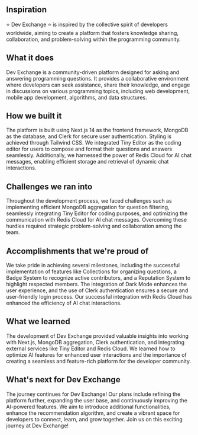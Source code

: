 ## Inspiration
⭐ Dev Exchange ⭐ is inspired by the collective spirit of developers worldwide, aiming to create a platform that fosters knowledge sharing, collaboration, and problem-solving within the programming community.

## What it does
Dev Exchange is a community-driven platform designed for asking and answering programming questions. It provides a collaborative environment where developers can seek assistance, share their knowledge, and engage in discussions on various programming topics, including web development, mobile app development, algorithms, and data structures.

## How we built it
The platform is built using Next.js 14 as the frontend framework, MongoDB as the database, and Clerk for secure user authentication. Styling is achieved through Tailwind CSS. We integrated Tiny Editor as the coding editor for users to compose and format their questions and answers seamlessly. Additionally, we harnessed the power of Redis Cloud for AI chat messages, enabling efficient storage and retrieval of dynamic chat interactions.

## Challenges we ran into
Throughout the development process, we faced challenges such as implementing efficient MongoDB aggregation for question filtering, seamlessly integrating Tiny Editor for coding purposes, and optimizing the communication with Redis Cloud for AI chat messages. Overcoming these hurdles required strategic problem-solving and collaboration among the team.

## Accomplishments that we're proud of
We take pride in achieving several milestones, including the successful implementation of features like Collections for organizing questions, a Badge System to recognize active contributors, and a Reputation System to highlight respected members. The integration of Dark Mode enhances the user experience, and the use of Clerk authentication ensures a secure and user-friendly login process. Our successful integration with Redis Cloud has enhanced the efficiency of AI chat interactions.

## What we learned
The development of Dev Exchange provided valuable insights into working with Next.js, MongoDB aggregation, Clerk authentication, and integrating external services like Tiny Editor and Redis Cloud. We learned how to optimize AI features for enhanced user interactions and the importance of creating a seamless and feature-rich platform for the developer community.

## What's next for Dev Exchange
The journey continues for Dev Exchange! Our plans include refining the platform further, expanding the user base, and continuously improving the AI-powered features. We aim to introduce additional functionalities, enhance the recommendation algorithm, and create a vibrant space for developers to connect, learn, and grow together. Join us on this exciting journey at Dev Exchange!

